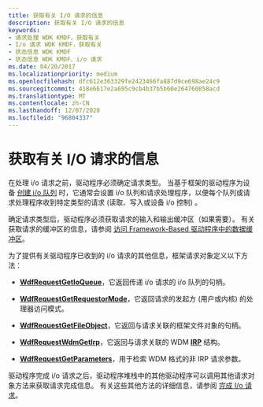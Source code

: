 ```yaml
---
title: 获取有关 I/O 请求的信息
description: 获取有关 I/O 请求的信息
keywords:
- 请求处理 WDK KMDF，获取有关
- I/o 请求 WDK KMDF，获取有关
- 状态信息 WDK KMDF
- 状态信息 WDK KMDF、i/o 请求
ms.date: 04/20/2017
ms.localizationpriority: medium
ms.openlocfilehash: dfc612e363329fe2423466fa887d9ce698ae24c9
ms.sourcegitcommit: 418e6617e2a695c9cb4b37b5b60e264760858acd
ms.translationtype: MT
ms.contentlocale: zh-CN
ms.lasthandoff: 12/07/2020
ms.locfileid: "96804337"
---
```

# <a name="obtaining-information-about-an-io-request"></a>获取有关 I/O 请求的信息


在处理 i/o 请求之前，驱动程序必须确定请求类型。 当基于框架的驱动程序为设备 [创建 i/o 队列](creating-i-o-queues.md) 时，它通常会设置 i/o 队列和请求处理程序，以便每个队列或请求处理程序收到特定类型的请求 (读取、写入或设备 i/o 控制) 。

确定请求类型后，驱动程序必须获取请求的输入和输出缓冲区（如果需要）。 有关获取请求的缓冲区的信息，请参阅 [访问 Framework-Based 驱动程序中的数据缓冲区](./accessing-data-buffers-in-wdf-drivers.md)。

为了提供有关驱动程序已收到的 i/o 请求的其他信息，框架请求对象定义以下方法：

-   [**WdfRequestGetIoQueue**](/windows-hardware/drivers/ddi/wdfrequest/nf-wdfrequest-wdfrequestgetioqueue)，它返回传递 i/o 请求的 i/o 队列的句柄。

-   [**WdfRequestGetRequestorMode**](/windows-hardware/drivers/ddi/wdfrequest/nf-wdfrequest-wdfrequestgetrequestormode)，它返回请求的发起方 (用户或内核) 的处理器访问模式。

-   [**WdfRequestGetFileObject**](/windows-hardware/drivers/ddi/wdfrequest/nf-wdfrequest-wdfrequestgetfileobject)，它返回与请求关联的框架文件对象的句柄。

-   [**WdfRequestWdmGetIrp**](/windows-hardware/drivers/ddi/wdfrequest/nf-wdfrequest-wdfrequestwdmgetirp)，它返回与请求关联的 WDM [**IRP**](/windows-hardware/drivers/ddi/wdm/ns-wdm-_irp) 结构。

-   [**WdfRequestGetParameters**](/windows-hardware/drivers/ddi/wdfrequest/nf-wdfrequest-wdfrequestgetparameters)，用于检索 WDM 格式的非 IRP 请求参数。

驱动程序完成 i/o 请求之后，驱动程序堆栈中的其他驱动程序可以调用其他请求对象方法来获取请求完成信息。 有关这些其他方法的详细信息，请参阅 [完成 I/o 请求](completing-i-o-requests.md)。

 

